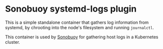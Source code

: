# Sonobuoy systemd-logs plugin

This is a simple standalone container that gathers log information from systemd, by chrooting into the node's filesystem and running `journalctl`.

This container is used by [Sonobuoy](https://github.com/vmware-tanzu/sonobuoy) for gathering host logs in a Kubernetes cluster.
